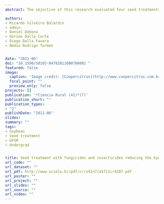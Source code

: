 ```yaml
---
abstract: The objective of this research evaluated four seed treatments_ water (T1), carbendazim + thiram (T2), fipronil + thiophanate methyl + pyraclostrobin (T3) and abamectin + thiamethoxam + fludioxonil + mefenoxan + thiabendazole (T4) on growth parameters of soybean plants with or without low water availability. The experiments were conducted under field conditions and greenhouse. In the greenhouse, in treatments without low water availability, it was made four irrigations by day and in treatments with low water availability, it was made one irrigation each three days. In this trial, it was evaluated the plant height, root length, root volume, dry shoot weight, dry root weight, and foliar area. In the field trial, low water availability was established by the construction of low tunnels of polyethylene which prevented the water supply by irrigation and rain. In the field, it was also evaluated the plant height, the relative chlorophyll content, emergence, lesser cornstalk borer attack and grain yield. In both environments, the plants were kept on stress until 28th days after emergence. In the greenhouse, all the parameters were influenced by seed treatments with or without low water availability. In the field, the treatment with fipronil + thiophanate methyl + pyraclostrobin (T3) and abamectin + thiamethoxam + fludioxonil + mefenoxan + thiabendazole (T4) promoted higher plant height and relative chlorophyll content in both hydric schemes, higher emergence and grain yield in plants without and with lower water availability, respectively. It was concluded that seed treatment with these products promotes benefit changes in plant, increasing its tolerance to hydric stress, with a positive effect on soybean grain yield.

authors:
- Ricardo Silveiro Balardin
- admin
- Daniel Debona
- Gerson Dalla Corte
- Diego Dalla Favera
- Nédio Rodrigo Tormen


date: "2011-06"
doi: "10.1590/S0103-84782011000700002 "
featured: false
image:
  caption: 'Image credit: [Coopercitrus](http://www.coopercitrus.com.br/?pag=noticias&act=detalhes&noticia=8746)'
  focal_point: ""
  preview_only: false
projects: []
publication: '*Ciencia Rural (41)*(7)'
publication_short: ""
publication_types:
- "2"
publishDate: "2011-06"
slides: 
summary: ""
tags:
- Soybean
- Seed treatment
- UFSM
- Undergrad


title: Seed treatment with fungicides and insecticides reducing the hydric stress on soybean plants (Portuguese)
url_code: ""
url_dataset: ""
url_pdf: http://www.scielo.br/pdf/cr/v41n7/a5711cr4207.pdf
url_poster: ""
url_project: ""
url_slides: ""
url_source: ""
url_video: ""
---
```


